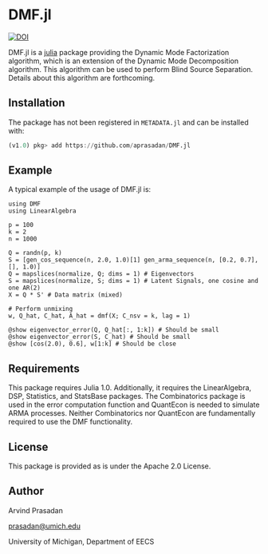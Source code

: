# DMF.jl
[![DOI](https://zenodo.org/badge/DOI/10.5281/zenodo.2656681.svg)](https://doi.org/10.5281/zenodo.2656681)

DMF.jl is a [julia](https://julialang.org/) package providing the Dynamic Mode Factorization algorithm, which is an extension of the Dynamic Mode Decomposition algorithm. This algorithm can be used to perform Blind Source Separation. Details about this algorithm are forthcoming. 

## Installation

The package has not been registered in `METADATA.jl` and can be installed with:
```julia
(v1.0) pkg> add https://github.com/aprasadan/DMF.jl
```

## Example

A typical example of the usage of DMF.jl is:
```
using DMF
using LinearAlgebra

p = 100
k = 2
n = 1000

Q = randn(p, k)
S = [gen_cos_sequence(n, 2.0, 1.0)[1] gen_arma_sequence(n, [0.2, 0.7], [], 1.0)] 
Q = mapslices(normalize, Q; dims = 1) # Eigenvectors
S = mapslices(normalize, S; dims = 1) # Latent Signals, one cosine and one AR(2)
X = Q * S' # Data matrix (mixed)

# Perform unmixing
w, Q_hat, C_hat, A_hat = dmf(X; C_nsv = k, lag = 1)

@show eigenvector_error(Q, Q_hat[:, 1:k]) # Should be small
@show eigenvector_error(S, C_hat) # Should be small
@show [cos(2.0), 0.6], w[1:k] # Should be close
```

## Requirements

This package requires Julia 1.0. Additionally, it requires the LinearAlgebra, DSP, Statistics, and StatsBase packages. The Combinatorics package is used in the error computation function and QuantEcon is needed to simulate ARMA processes. Neither Combinatorics nor QuantEcon are fundamentally required to use the DMF functionality. 

## License

This package is provided as is under the Apache 2.0 License. 

## Author

Arvind Prasadan

prasadan@umich.edu

University of Michigan, Department of EECS

